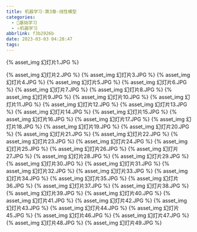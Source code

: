 ```yaml
---
title: 机器学习-第3章-线性模型
categories:
  - 🌙基础学习
  - ⭐机器学习
abbrlink: f3b2926b
date: 2023-03-03 04:28:47
tags:
---
```


{% asset_img 幻灯片1.JPG %}

<!--more-->

{% asset_img 幻灯片2.JPG %}
{% asset_img 幻灯片3.JPG %}
{% asset_img 幻灯片4.JPG %}
{% asset_img 幻灯片5.JPG %}
{% asset_img 幻灯片6.JPG %}
{% asset_img 幻灯片7.JPG %}
{% asset_img 幻灯片8.JPG %}
{% asset_img 幻灯片9.JPG %}
{% asset_img 幻灯片10.JPG %}
{% asset_img 幻灯片11.JPG %}
{% asset_img 幻灯片12.JPG %}
{% asset_img 幻灯片13.JPG %}
{% asset_img 幻灯片14.JPG %}
{% asset_img 幻灯片15.JPG %}
{% asset_img 幻灯片16.JPG %}
{% asset_img 幻灯片17.JPG %}
{% asset_img 幻灯片18.JPG %}
{% asset_img 幻灯片19.JPG %}
{% asset_img 幻灯片20.JPG %}
{% asset_img 幻灯片21.JPG %}
{% asset_img 幻灯片22.JPG %}
{% asset_img 幻灯片23.JPG %}
{% asset_img 幻灯片24.JPG %}
{% asset_img 幻灯片25.JPG %}
{% asset_img 幻灯片26.JPG %}
{% asset_img 幻灯片27.JPG %}
{% asset_img 幻灯片28.JPG %}
{% asset_img 幻灯片29.JPG %}
{% asset_img 幻灯片30.JPG %}
{% asset_img 幻灯片31.JPG %}
{% asset_img 幻灯片32.JPG %}
{% asset_img 幻灯片33.JPG %}
{% asset_img 幻灯片34.JPG %}
{% asset_img 幻灯片35.JPG %}
{% asset_img 幻灯片36.JPG %}
{% asset_img 幻灯片37.JPG %}
{% asset_img 幻灯片38.JPG %}
{% asset_img 幻灯片39.JPG %}
{% asset_img 幻灯片40.JPG %}
{% asset_img 幻灯片41.JPG %}
{% asset_img 幻灯片42.JPG %}
{% asset_img 幻灯片43.JPG %}
{% asset_img 幻灯片44.JPG %}
{% asset_img 幻灯片45.JPG %}
{% asset_img 幻灯片46.JPG %}
{% asset_img 幻灯片47.JPG %}
{% asset_img 幻灯片48.JPG %}
{% asset_img 幻灯片49.JPG %}
